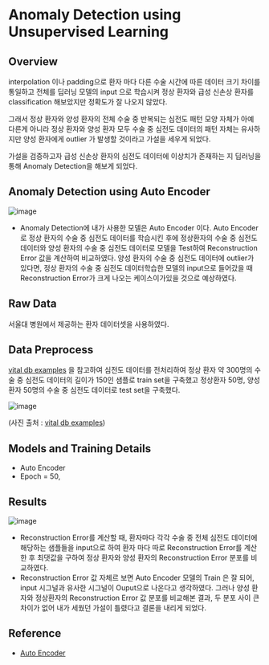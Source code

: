 # Anomaly Detection using Unsupervised Learning


## Overview

interpolation 이나 padding으로 환자 마다 다른 수술 시간에 따른 데이터 크기 차이를 통일하고
전체를 딥러닝 모델의 input 으로 학습시켜 정상 환자와 급성 신손상 환자를 classification 해보았지만
정확도가 잘 나오지 않았다. 

그래서 정상 환자와 양성 환자의 전체 수술 중 반복되는 심전도 패턴 모양 자체가 아예 다른게
아니라 정상 환자와 양성 환자 모두 수술 중 심전도 데이터의 패턴 자체는 유사하지만 양성 환자에게 outlier 가 발생할 것이라고 가설을 세우게 되었다.

가설을 검증하고자 급성 신손상 환자의 심전도 데이터에 이상치가 존재하는 지 딥러닝을 통해 Anomaly Detection을 해보게 되었다.

## Anomaly Detection using Auto Encoder
![image](https://user-images.githubusercontent.com/79091824/199703294-d9016426-145e-4cd5-8ccb-25656d51b10b.png)

- Anomaly Detection에 내가 사용한 모델은  Auto Encoder 이다. Auto Encoder 로 정상 환자의 수술 중 심전도 데이터를 학습시킨 후에 정상환자의 수술 중 심전도 데이터와
양성 환자의 수술 중 심전도 데이터로 모델을 Test하여 Reconstruction Error 값을 계산하여 비교하였다. 양성 환자의 수술 중 심전도 데이터에 outlier가 있다면,
정상 환자의 수술 중 심전도 데이터학습한 모델의 input으로 들어갔을 때 Reconstruction Error가 크게 나오는 케이스이가있을 것으로 예상하였다.


## Raw Data
서울대 병원에서 제공하는 환자 데이터셋을 사용하였다.


## Data Preprocess

[vital db examples](https://github.com/vitaldb/examples/blob/master/hypotension_mbp.ipynb) 을 참고하여
심전도 데이터를 전처리하여 정상 환자 약 300명의 수술 중 심전도 데이터의 길이가 150인 샘플로 train set을 구축했고
정상환자 50명, 양성환자 50명의 수술 중 심전도 데이터로 test set을 구축했다.

![image](https://user-images.githubusercontent.com/79091824/193498449-f12b8e5e-471e-48dc-b511-45b557e13e68.png)

(사진 출처 : [vital db examples](https://github.com/vitaldb/examples/blob/master/hypotension_mbp.ipynb))

## Models and Training Details

- Auto Encoder
- Epoch = 50, 

## Results

![image](https://user-images.githubusercontent.com/79091824/199701259-3ded573e-0bb7-4f33-99ef-0ee6d1e9361a.png)

- Reconstruction Error를 계산할 때, 환자마다 각각 수술 중 전체 심전도 데이터에 해당하는 샘플들을 input으로 하여 환자 마다 따로 Reconstruction Error를 계산한 후 
 최댓값을 구하여 정상 환자와 양성 환자의 Reconstruction Error 분포를 비교하였다.
- Reconstruction Error 값 자체르 보면 Auto Encoder 모델의 Train 은 잘 되어, input 시그널과 유사한 시그널이 Ouput으로 나온다고 생각하였다. 그러나
양성 환자와 정상환자의 Reconstruction Error 값 분포를 비교해본 결과, 두 분포 사이 큰 차이가 없어 내가 세웠던 가설이 틀렸다고 결론을 내리게 되었다.



## Reference 
* [Auto Encoder](https://arxiv.org/pdf/2003.05991.pdf)


